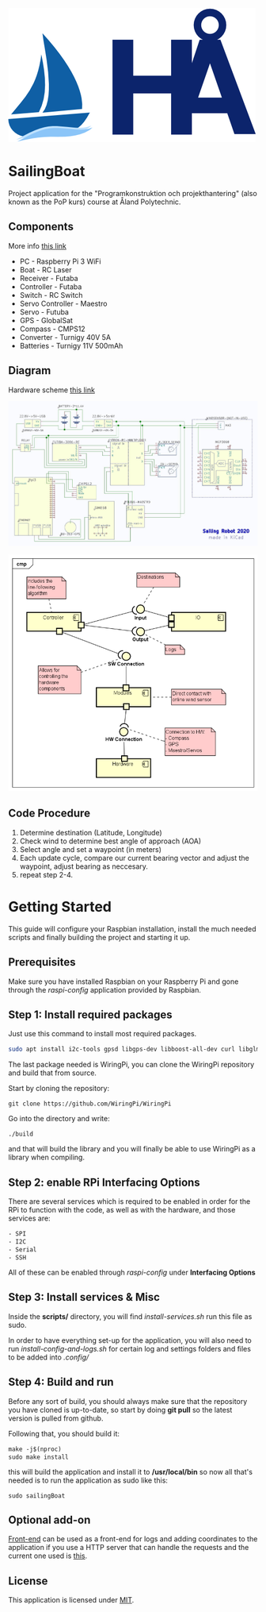 ![alt text](logo.png "")
# SailingBoat
Project application for the "Programkonstruktion och projekthantering"
(also known as the PoP kurs) course at Åland Polytechnic.

## Components
More info [this link](doc/hardware/components.pdf)
- PC - Raspberry Pi 3 WiFi
- Boat - RC Laser
- Receiver - Futaba
- Controller - Futaba
- Switch - RC Switch
- Servo Controller - Maestro
- Servo - Futuba
- GPS - GlobalSat
- Compass - CMPS12
- Converter - Turnigy 40V 5A
- Batteries - Turnigy 11V 500mAh

## Diagram
Hardware scheme [this link](doc/hardware/scheme_hardware.JPG)

![alt text](doc/hardware/scheme_hardware.JPG "")

![alt text](doc/software/Component_diagram.png "")

## Code Procedure

1. Determine destination (Latitude, Longitude)
2. Check wind to determine best angle of approach (AOA)
3. Select angle and set a waypoint (in meters)
4. Each update cycle, compare our current bearing vector and adjust the
   waypoint, adjust bearing as neccesary.
5. repeat step 2-4.

# Getting Started
This guide will configure your Raspbian installation, install the much
needed scripts and finally building the project and starting it up.

## Prerequisites
Make sure you have installed Raspbian on your Raspberry Pi and gone
through the *raspi-config* application provided by Raspbian.

## Step 1: Install required packages
Just use this command to install most required packages.

```bash
sudo apt install i2c-tools gpsd libgps-dev libboost-all-dev curl libglm-dev
```
The last package needed is WiringPi, you can clone the WiringPi
repository and build that from source.

Start by cloning the repository:
```
git clone https://github.com/WiringPi/WiringPi
```
Go into the directory and write:
```
./build
```
and that will build the library and you will finally be able to use
WiringPi as a library when compiling.

## Step 2: enable RPi Interfacing Options
There are several services which is required to be enabled in order
for the RPi to function with the code, as well as with the hardware,
and those services are:

```
- SPI
- I2C
- Serial
- SSH
```
All of these can be enabled through *raspi-config* under **Interfacing Options**

## Step 3: Install services & Misc

Inside the **scripts/** directory, you will find *install-services.sh*
run this file as sudo.

In order to have everything set-up for the application, you will also
need to run *install-config-and-logs.sh* for certain log and settings
folders and files to be added into *.config/*

## Step 4: Build and run

Before any sort of build, you should always make sure that the
repository you have cloned is up-to-date, so start by doing **git
pull** so the latest version is pulled from github.

Following that, you should build it:

```
make -j$(nproc)
sudo make install
```

this will build the application and install it to **/usr/local/bin**
so now all that's needed is to run the application as sudo like this:

```
sudo sailingBoat
```

## Optional add-on
[Front-end](https://github.com/Dreameh/sailboat-logsite) can
be used as a front-end for logs and adding coordinates to the
application if you use a HTTP server that can handle the requests and
the current one used is [this](https://github.com/Dreameh/python-simple-http).

## License
This application is licensed under [MIT](LICENSE).
